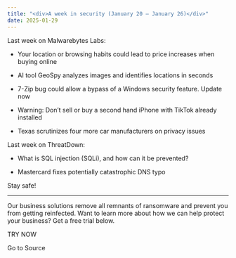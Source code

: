 ```yaml
---
title: "<div>A week in security (January 20 – January 26)</div>"
date: 2025-01-29
---
```


Last week on Malwarebytes Labs:

- Your location or browsing habits could lead to price increases when buying online

- AI tool GeoSpy analyzes images and identifies locations in seconds

- 7-Zip bug could allow a bypass of a Windows security feature. Update now

- Warning: Don’t sell or buy a second hand iPhone with TikTok already installed

- Texas scrutinizes four more car manufacturers on privacy issues

Last week on ThreatDown:

- What is SQL injection (SQLi), and how can it be prevented?

- Mastercard fixes potentially catastrophic DNS typo

Stay safe!

* * *

Our business solutions remove all remnants of ransomware and prevent you from getting reinfected. Want to learn more about how we can help protect your business? Get a free trial below.

TRY NOW

Go to Source
